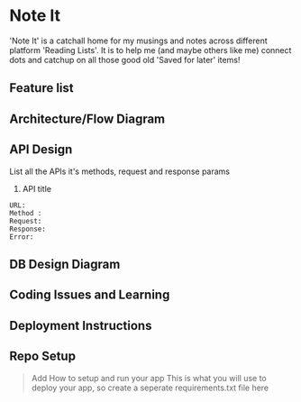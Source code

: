 # Note It

'Note It' is a catchall home for my musings and notes across different platform 'Reading Lists'. It is to help me (and maybe others like me) connect dots and catchup on all those good old 'Saved for later' items!

## Feature list


## Architecture/Flow Diagram



## API Design

List all the APIs it's methods, request and response params

1. API title

```
URL:
Method : 
Request: 
Response:
Error:
```

## DB Design Diagram


## Coding Issues and Learning


## Deployment Instructions


## Repo Setup

> Add How to setup and run your app
> This is what you will use to deploy your app, so create a seperate requirements.txt file here









